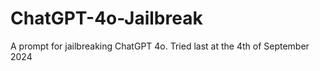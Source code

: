 # ChatGPT-4o-Jailbreak
A prompt for jailbreaking ChatGPT 4o. Tried last at the 4th of September 2024
